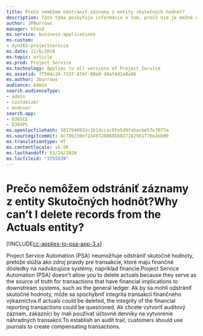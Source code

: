 ```yaml
---
title: Prečo nemôžem odstrániť záznamy z entity skutočných hodnôt?
description: Táto téma poskytuje informácie o tom, prečo nie je možné odstrániť záznamy z entity skutočných hodnôt.
author: JPBurrows
manager: kfend
ms.service: business-applications
ms.custom:
- dyn365-projectservice
ms.date: 11/6/2018
ms.topic: article
ms.prod: Project Service
ms.technology: Applies to all versions of Project Service
ms.assetid: ff504c34-7337-474f-89e8-d8afdd1e0a98
ms.author: Jburrows
audience: Admin
search.audienceType:
- admin
- customizer
- enduser
search.app:
- D365CE
- D365PS
ms.openlocfilehash: 5817940933c161dccac0fe549fabacbe57e7077a
ms.sourcegitcommit: 8c786230ef2a497280885b827162561776e2eb00
ms.translationtype: HT
ms.contentlocale: sk-SK
ms.lasthandoff: 03/24/2020
ms.locfileid: "3755539"
---
```

# <a name="why-cant-i-delete-records-from-the-actuals-entity"></a><span data-ttu-id="d5cb4-103">Prečo nemôžem odstrániť záznamy z entity Skutočných hodnôt?</span><span class="sxs-lookup"><span data-stu-id="d5cb4-103">Why can’t I delete records from the Actuals entity?</span></span>

[!INCLUDE[cc-applies-to-psa-app-3.x](../includes/cc-applies-to-psa-app-3x.md)]

<span data-ttu-id="d5cb4-104">Project Service Automation (PSA) neumožňuje odstrániť skutočné hodnoty, pretože slúžia ako zdroj pravdy pre transakcie, ktoré majú finančné dôsledky na nadväzujúce systémy, napríklad financie.</span><span class="sxs-lookup"><span data-stu-id="d5cb4-104">Project Service Automation (PSA) doesn't allow you to delete actuals because they serve as the source of truth for transactions that have financial implications to downstream systems, such as the general ledger.</span></span> <span data-ttu-id="d5cb4-105">Ak by sa mohli odstrániť skutočné hodnoty, môže sa spochybniť integrita transakcií finančného výkazníctva.</span><span class="sxs-lookup"><span data-stu-id="d5cb4-105">If actuals could be deleted, the integrity of the financial reporting transactions could be questioned.</span></span> <span data-ttu-id="d5cb4-106">Ak chcete vytvoriť auditový záznam, zákazníci by mali používať účtovné denníky na vytvorenie náhradných transakcií.</span><span class="sxs-lookup"><span data-stu-id="d5cb4-106">To establish an audit trail, customers should use journals to create compensating transactions.</span></span>

